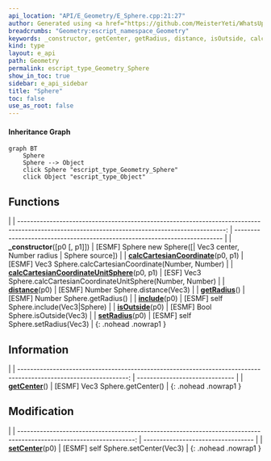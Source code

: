 ```yaml
---
api_location: "API/E_Geometry/E_Sphere.cpp:21:27"
author: Generated using <a href="https://github.com/MeisterYeti/WhatsUpDoc">WhatsUpDoc</a>
breadcrumbs: "Geometry:escript_namespace_Geometry"
keywords: _constructor, getCenter, getRadius, distance, isOutside, calcCartesianCoordinate, calcCartesianCoordinateUnitSphere, setCenter, setRadius, include
kind: type
layout: e_api
path: Geometry
permalink: escript_type_Geometry_Sphere
show_in_toc: true
sidebar: e_api_sidebar
title: "Sphere"
toc: false
use_as_root: false
---
```


#### Inheritance Graph

```mermaid
graph BT
	Sphere
	Sphere --> Object
	click Sphere "escript_type_Geometry_Sphere"
	click Object "escript_type_Object"
```

## Functions

|
| ----------------------------------------------------------------------------------------------------------------------------------------------: | -------------------------------------------------------------------------- | 
| **_constructor**([p0 [, p1]])                                                                                                                   | [ESMF] Sphere new Sphere([\| Vec3 center, Number radius \| Sphere source]) | 
| **[calcCartesianCoordinate](classGeometry_1_1%5F%5FSphere#classGeometry_1_1%5F%5FSphere_1abc562a9656a192b59885e8a018511727)**(p0, p1)           | [ESMF] Vec3 Sphere.calcCartesianCoordinate(Number, Number)                 | 
| **[calcCartesianCoordinateUnitSphere](classGeometry_1_1%5F%5FSphere#classGeometry_1_1%5F%5FSphere_1adb552c5c03016c7d10ece2d8e9044ae2)**(p0, p1) | [ESF] Vec3 Sphere.calcCartesianCoordinateUnitSphere(Number, Number)        | 
| **[distance](classGeometry_1_1%5F%5FSphere#classGeometry_1_1%5F%5FSphere_1a3684e2102a70642f2926dcbe71c49188)**(p0)                              | [ESMF] Number Sphere.distance(Vec3)                                        | 
| **[getRadius](classGeometry_1_1%5F%5FSphere#classGeometry_1_1%5F%5FSphere_1ad6ebf0e5303c58fb42fa43999024a354)**()                               | [ESMF] Number Sphere.getRadius()                                           | 
| **[include](classGeometry_1_1%5F%5FSphere#classGeometry_1_1%5F%5FSphere_1ad5fb6a73ac4a0db9fc29ec269a89e554)**(p0)                               | [ESMF] self Sphere.include(Vec3\|Sphere)                                   | 
| **[isOutside](classGeometry_1_1%5F%5FSphere#classGeometry_1_1%5F%5FSphere_1a4e5963335c66be02d8b1ee4ebb6d0513)**(p0)                             | [ESMF] Bool Sphere.isOutside(Vec3)                                         | 
| **[setRadius](classGeometry_1_1%5F%5FSphere#classGeometry_1_1%5F%5FSphere_1a176ea1c25b376a4eb893c3bfbbbfb75d)**(p0)                             | [ESMF] self Sphere.setRadius(Vec3)                                         | 
{: .nohead .nowrap1 }

## Information

|
| ----------------------------------------------------------------------------------------------------------------: | ------------------------------ | 
| **[getCenter](classGeometry_1_1%5F%5FSphere#classGeometry_1_1%5F%5FSphere_1ab0195202450192ec0444b538d837829d)**() | [ESMF] Vec3 Sphere.getCenter() | 
{: .nohead .nowrap1 }

## Modification

|
| ------------------------------------------------------------------------------------------------------------------: | ---------------------------------- | 
| **[setCenter](classGeometry_1_1%5F%5FSphere#classGeometry_1_1%5F%5FSphere_1a963fae7d7c4b171caf1229633fcb92f2)**(p0) | [ESMF] self Sphere.setCenter(Vec3) | 
{: .nohead .nowrap1 }

